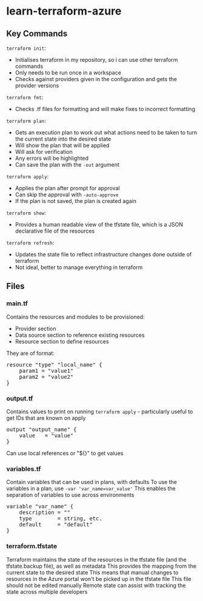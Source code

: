 # learn-terraform-azure

## Key Commands

`terraform init`:
- Initialises terraform in my repository, so i can use other terraform commands
- Only needs to be run once in a workspace
- Checks against providers given in the configuration and gets the provider versions

`terraform fmt`:
- Checks .tf files for formatting and will make fixes to incorrect formatting

`terraform plan`:
- Gets an execution plan to work out what actions need to be taken to turn the current state into the desired state
- Will show the plan that will be applied
- Will ask for verification
- Any errors will be highlighted
- Can save the plan with the `-out` argument

`terraform apply`:
- Applies the plan after prompt for approval
- Can skip the approval with `-auto-approve`
- If the plan is not saved, the plan is created again

`terraform show`:
- Provides a human readable view of the tfstate file, which is a JSON declarative file of the resources

`terraform refresh`:
- Updates the state file to reflect infrastructure changes done outside of terraform
- Not ideal, better to manage everything in terraform

## Files

### main.tf

Contains the resources and modules to be provisioned:
- Provider section
- Data source section to reference existing resources
- Resource section to define resources

They are of format:
<pre>
resource "type" "local_name" {
    param1 = "value1"
    param2 = "value2"
}
</pre>

### output.tf

Contains values to print on running `terraform apply` - particularly useful to get IDs that are known on apply

<pre>
output "output_name" {
    value   = "value"
}
</pre>

Can use local references or "${}" to get values

### variables.tf

Contain variables that can be used in plans, with defaults
To use the variables in a plan, use `-var 'var_name=var_value'`
This enables the separation of variables to use across environments

<pre>
variable "var_name" {
    description = ""
    type        = string, etc.
    default     = "default"
}
</pre>

### terraform.tfstate

Terraform maintains the state of the resources in the tfstate file (and the tfstate.backup file), as well as metadata
This provides the mapping from the current state to the desired state
This means that manual changes to resources in the Azure portal won't be picked up in the tfstate file
This file should not be edited manually
Remote state can assist with tracking the state across multiple developers